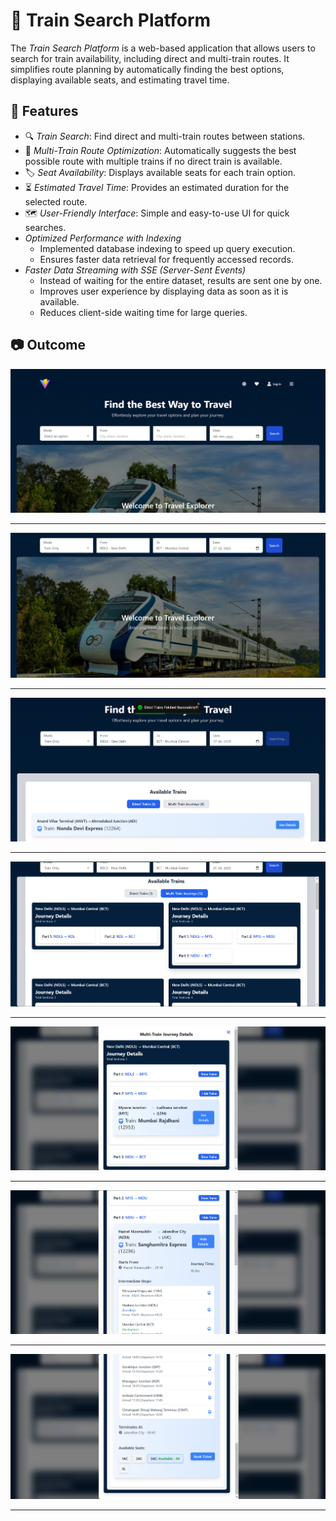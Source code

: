 # 🚆 Train Search Platform

The *Train Search Platform* is a web-based application that allows users to search for train availability, including direct and multi-train routes. It simplifies route planning by automatically finding the best options, displaying available seats, and estimating travel time.






## 🌟 Features

- 🔍 *Train Search*: Find direct and multi-train routes between stations.
- 🔄 *Multi-Train Route Optimization*: Automatically suggests the best possible route with multiple trains if no direct train is available.
- 🏷 *Seat Availability*: Displays available seats for each train option.
- ⏳ *Estimated Travel Time*: Provides an estimated duration for the selected route.
- 🗺 *User-Friendly Interface*: Simple and easy-to-use UI for quick searches.
- *Optimized Performance with Indexing*  
  - Implemented database indexing to speed up query execution.  
  - Ensures faster data retrieval for frequently accessed records.  
- *Faster Data Streaming with SSE (Server-Sent Events)*  
  - Instead of waiting for the entire dataset, results are sent one by one.  
  - Improves user experience by displaying data as soon as it is available.  
  - Reduces client-side waiting time for large queries.  



## 📷 Outcome

![Results](Results/A.png)

---

![Results](Results/B.png)

---

![Results](Results/C.png)

---

![Results](Results/D.png)

---

![Results](Results/E.png)

---

![Results](Results/F.png)

---

![Results](Results/G.png)


---
